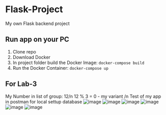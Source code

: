 # Flask-Project
My own Flask backend project

## Run app on your PC
1. Clone repo 
2. Download Docker
3. In project folder build the Docker Image: `docker-compose build`
4. Run the Docker Container: `docker-compose up`

## For Lab-3 
My Number in list of group: 12/n
12 % 3 = 0 - my variant /n
Test of my app in postman for local settup database
![image](https://github.com/DimaKlimchuk/Flask-Project/assets/62726645/08a1ef6c-ebf9-45db-be39-4c635a0f68aa)
![image](https://github.com/DimaKlimchuk/Flask-Project/assets/62726645/1ddfccce-ae7a-4bbd-8a2e-3e4eb1bd0747)
![image](https://github.com/DimaKlimchuk/Flask-Project/assets/62726645/de5d5e89-b403-46e4-8e26-1532b8d93cf9)
![image](https://github.com/DimaKlimchuk/Flask-Project/assets/62726645/9d2155e1-7aa7-463f-9be2-96a0a6a80231)
![image](https://github.com/DimaKlimchuk/Flask-Project/assets/62726645/74eabede-2b44-4747-a660-da7718a7919f)
![image](https://github.com/DimaKlimchuk/Flask-Project/assets/62726645/4b5abd79-e632-4890-89f8-6004cd1ab216)










